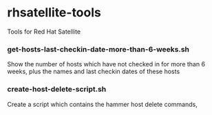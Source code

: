 # rhsatellite-tools
Tools for Red Hat Satellite

### get-hosts-last-checkin-date-more-than-6-weeks.sh
Show the number of hosts which have not checked in for more than 6 weeks, plus the names and last checkin dates of these hosts
### create-host-delete-script.sh
Create a script which contains the hammer host delete commands, 
